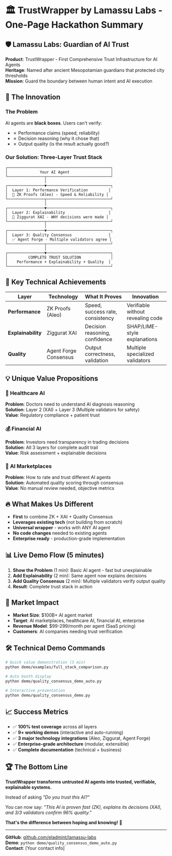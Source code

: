 # 🏛️ TrustWrapper by Lamassu Labs - One-Page Hackathon Summary

## 🛡️ Lamassu Labs: Guardian of AI Trust

**Product**: TrustWrapper - First Comprehensive Trust Infrastructure for AI Agents  
**Heritage**: Named after ancient Mesopotamian guardians that protected city thresholds  
**Mission**: Guard the boundary between human intent and AI execution

## 🎯 The Innovation

### The Problem
AI agents are **black boxes**. Users can't verify:
- ✗ Performance claims (speed, reliability)
- ✗ Decision reasoning (why it chose that)
- ✗ Output quality (is the result actually good?)

### Our Solution: Three-Layer Trust Stack

```
┌─────────────────────────────────────────────┐
│              Your AI Agent                  │
└────────────────┬────────────────────────────┘
                 │
┌────────────────▼────────────────────────────┐
│  Layer 1: Performance Verification         │
│  🔐 ZK Proofs (Aleo) - Speed & Reliability │
└────────────────┬────────────────────────────┘
                 │
┌────────────────▼────────────────────────────┐
│  Layer 2: Explainability                   │
│  🧠 Ziggurat XAI - WHY decisions were made │
└────────────────┬────────────────────────────┘
                 │
┌────────────────▼────────────────────────────┐
│  Layer 3: Quality Consensus                │
│  ✅ Agent Forge - Multiple validators agree │
└────────────────┬────────────────────────────┘
                 │
┌────────────────▼────────────────────────────┐
│         COMPLETE TRUST SOLUTION             │
│    Performance + Explainability + Quality  │
└─────────────────────────────────────────────┘
```

## 🚀 Key Technical Achievements

| Layer | Technology | What It Proves | Innovation |
|-------|------------|----------------|------------|
| **Performance** | ZK Proofs (Aleo) | Speed, success rate, consistency | Verifiable without revealing code |
| **Explainability** | Ziggurat XAI | Decision reasoning, confidence | SHAP/LIME-style explanations |
| **Quality** | Agent Forge Consensus | Output correctness, validation | Multiple specialized validators |

## 💡 Unique Value Propositions

### 🏥 **Healthcare AI**
**Problem**: Doctors need to understand AI diagnosis reasoning  
**Solution**: Layer 2 (XAI) + Layer 3 (Multiple validators for safety)  
**Value**: Regulatory compliance + patient trust

### 💰 **Financial AI**
**Problem**: Investors need transparency in trading decisions  
**Solution**: All 3 layers for complete audit trail  
**Value**: Risk assessment + explainable decisions

### 🛒 **AI Marketplaces**
**Problem**: How to rate and trust different AI agents  
**Solution**: Automated quality scoring through consensus  
**Value**: No manual review needed, objective metrics

## 🔥 What Makes Us Different

- **First** to combine ZK + XAI + Quality Consensus
- **Leverages existing tech** (not building from scratch)
- **Universal wrapper** - works with ANY AI agent
- **No code changes** needed to existing agents
- **Enterprise ready** - production-grade implementation

## 📊 Live Demo Flow (5 minutes)

1. **Show the Problem** (1 min): Basic AI agent - fast but unexplainable
2. **Add Explainability** (2 min): Same agent now explains decisions
3. **Add Quality Consensus** (2 min): Multiple validators verify output quality
4. **Result**: Complete trust stack in action

## 🎯 Market Impact

- **Market Size**: $100B+ AI agent market
- **Target**: AI marketplaces, healthcare AI, financial AI, enterprise
- **Revenue Model**: $99-299/month per agent (SaaS pricing)
- **Customers**: AI companies needing trust verification

## 🛠️ Technical Demo Commands

```bash
# Quick value demonstration (3 min)
python demo/examples/full_stack_comparison.py

# Auto booth display
python demo/quality_consensus_demo_auto.py

# Interactive presentation
python demo/quality_consensus_demo.py
```

## 📈 Success Metrics

- ✅ **100% test coverage** across all layers
- ✅ **9+ working demos** (interactive and auto-running)
- ✅ **3 major technology integrations** (Aleo, Ziggurat, Agent Forge)
- ✅ **Enterprise-grade architecture** (modular, extensible)
- ✅ **Complete documentation** (technical + business)

## 🏆 The Bottom Line

**TrustWrapper transforms untrusted AI agents into trusted, verifiable, explainable systems.**

Instead of asking *"Do you trust this AI?"*

You can now say: *"This AI is proven fast (ZK), explains its decisions (XAI), and 3/3 validators confirm 96% quality."*

**That's the difference between hoping and knowing!** 🎯

---

**GitHub**: [github.com/eladmint/lamassu-labs](https://github.com/eladmint/lamassu-labs)  
**Demo**: `python demo/quality_consensus_demo_auto.py`  
**Contact**: [Your contact info]